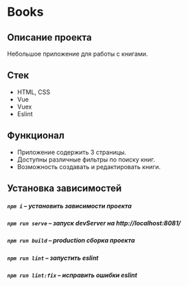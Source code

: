 # Books

## Описание проекта
Небольшое приложение для работы с книгами.

##  Стек
- HTML, CSS
- Vue
- Vuex
- Eslint

## Функционал
- Приложение содержить 3 страницы.
- Доступны различные фильтры по поиску книг.
- Возможность создавать и редактировать книги.

##  Установка зависимостей

##### `npm i` – установить зависимости проекта

##### `npm run serve` – запуск devServer на http://localhost:8081/

##### `npm run build` – production сборка проекта

##### `npm run lint` – запустить eslint

##### `npm run lint:fix` – исправить ошибки eslint
